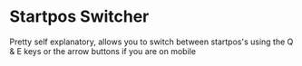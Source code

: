 # Startpos Switcher
Pretty self explanatory, allows you to switch between startpos's using the Q & E keys or the arrow buttons if you are on mobile